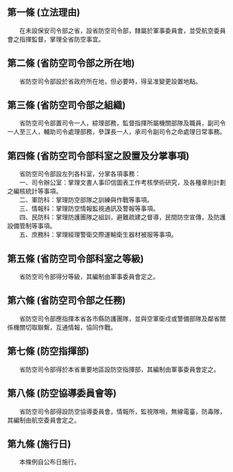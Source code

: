第一條 (立法理由)
-----------------
　　在未設保安司令部之省，設省防空司令部，隸屬於軍事委員會，並受航空委員會之指揮監督，掌理全省防空事宜。  


第二條 (省防空司令部之所在地)
-----------------------------
　　省防空司令部設於省政府所在地，但必要時，得呈准變更設置地點。  


第三條 (省防空司令部之組織)
---------------------------
　　省防空司令部置司令一人，綜理部務，監督指揮所屬機關部隊及職員，副司令一人至三人，輔助司令處理部務，參謀長一人，承司令副司令之命處理日常事務。  


第四條 (省防空司令部科室之設置及分掌事項)
-----------------------------------------
　　省防空司令部設左列各科室，分掌各項事務：  
　　一、司令辦公室：掌理文書人事印信圖表工作考核學術研究，及各種章則計劃之編核統計等事項。  
　　二、軍防科：掌理防空部隊之訓練與作戰等事項。  
　　三、情報科：掌理防空情報監視通訊及警報等事項。  
　　四、民防科：掌理防護團隊之組訓，避難疏建之督導，民間防空宣傳，及防護設備管制等事項。  
　　五、庶務科：掌理經理警衛交際運輸衛生器材被服等事項。  


第五條 (省防空司令部科室之等級)
-------------------------------
　　省防空司令部得分等級，其編制由軍事委員會定之。  


第六條 (省防空司令部之任務)
---------------------------
　　省防空司令部應指揮本省各市縣防護團隊，並與空軍衛戍或警備部隊及鄰省關係機關切取聯繫，互通情報，協同作戰。  


第七條 (防空指揮部)
-------------------
　　省防空司令部得於本省重要地區設防空指揮部，其編制由軍事委員會定之。  


第八條 (防空協導委員會等)
-------------------------
　　省防空司令部得設防空協導委員會，情報所，監視隊哨，無線電臺，防毒隊，其編制由航空委員會定之。  


第九條 (施行日)
---------------
　　本條例自公布日施行。